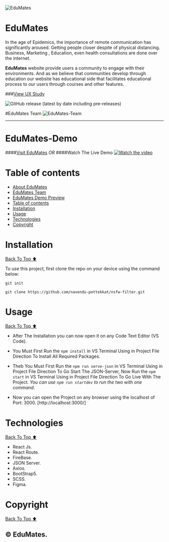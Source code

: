 ![EduMates](https://github.com/Mohammed-Nasif/EduMates-ITI-Graduation-Project/blob/main/Documentations/Project%20Images/bc855d0d-19cf-42e8-9dc0-4479b8aef916.jpg?raw=true)

# EduMates 

<!-- Add buttons here -->

<!-- Describe your project in brief -->

In the age of Epidemics, the importance of remote communication has significantly aroused.
Getting people closer despite of physical distancing. Business, Marketing , Education, even health consultations are done over the internet. 

**EduMates** website provide users a community to engage with their environments. And as we believe that communities develop through education our website has educational side that facilitates educational process to our users through courses and other features.

###[View UX Study](https://github.com/Mohammed-Nasif/EduMates-ITI-Graduation-Project/blob/main/Documentations/UX-Study-EduMates.pdf)


![GitHub release (latest by date including pre-releases)](https://img.shields.io/github/v/release/navendu-pottekkat/awesome-readme?include_prereleases)

<!-- 
![GitHub All Releases](https://img.shields.io/github/downloads/navendu-pottekkat/awesome-readme/total) -->


#EduMates Team
![EduMates-Team](https://github.com/Mohammed-Nasif/EduMates-ITI-Graduation-Project/blob/main/Documentations/Project%20Images/EduMatesTeam.jpg?raw=true)


--- 
# EduMates-Demo 

####[Visit EduMates](https://edu-mates.herokuapp.com/)
*OR*
####Watch The Live Demo
[![Watch the video](https://github.com/Mohammed-Nasif/EduMates-ITI-Graduation-Project/blob/main/Documentations/Project%20Images/Watch%20Demo.png?raw=true)](https://www.youtube.com/watch?v=ZwzXjuTHjU8)

# Table of contents

- [About EduMates](#edumates)
- [EduMates Team](#edumates-team)
- [EduMates Demo Preview](#edumates-demo)
- [Table of contents](#table-of-contents)
- [Installation](#installation)
- [Usage](#usage)
- [Technologies](#technologies)
- [Copyright](#copyright)

# Installation
[Back To Top ⬆️](#table-of-contents)

To use this project, first clone the repo on your device using the command below:

```git init```

```git clone https://github.com/navendu-pottekkat/nsfw-filter.git```

# Usage
[Back To Top ⬆️](#table-of-contents)

- After The Installation you can now open it on any Code Text Editor (VS Code).

- You Must First Run the `npm install` in VS Terminal Using in Project File Direction To Install All Required Packages.

- Theb You Must First Run the `npm run serve-json` in VS Terminal Using in Project File Direction To Go Start The JSON-Server, Now Run the `npm start` in VS Terminal Using in Project File Direction To Go Live With The Project. 
    *You can use ``npm run startdev`` to run the two with one command.*
- Now you can open the Project on any browser using the localhost of Port: 3000. [http://localhost:3000/]

# Technologies
[Back To Top ⬆️](#table-of-contents)

- React Js.
- React Route.
- FireBase.
- JSON Server.
- Axios.
- BootStrap5.
- SCSS.
- Figma.

# Copyright
[Back To Top ⬆️](#table-of-contents)

**© EduMates.**
---
